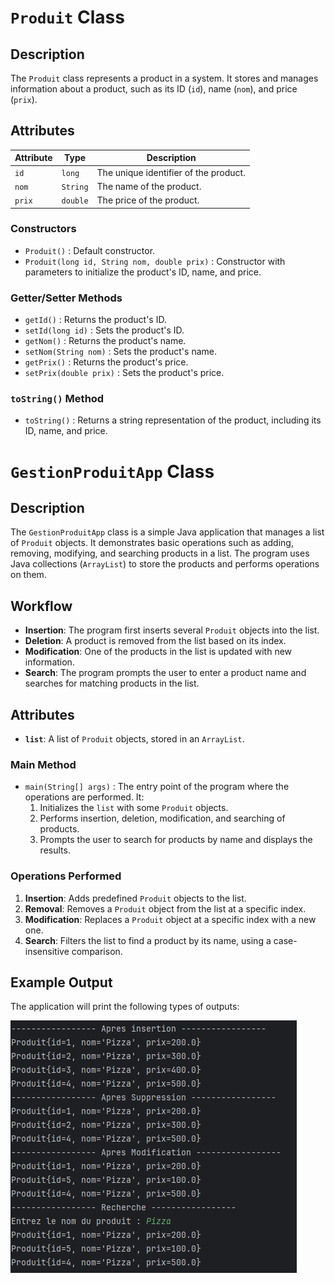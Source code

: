 # `Produit` Class 

## Description
The `Produit` class represents a product in a system. It stores and manages information about a product, such as its ID (`id`), name (`nom`), and price (`prix`).

## Attributes
| Attribute | Type     | Description                                |
|-----------|----------|--------------------------------------------|
| `id`      | `long`   | The unique identifier of the product.      |
| `nom`     | `String` | The name of the product.                   |
| `prix`    | `double` | The price of the product.                  |


### Constructors
- `Produit()` : Default constructor.
- `Produit(long id, String nom, double prix)` : Constructor with parameters to initialize the product's ID, name, and price.

### Getter/Setter Methods
- `getId()` : Returns the product's ID.
- `setId(long id)` : Sets the product's ID.
- `getNom()` : Returns the product's name.
- `setNom(String nom)` : Sets the product's name.
- `getPrix()` : Returns the product's price.
- `setPrix(double prix)` : Sets the product's price.

### `toString()` Method
- `toString()` : Returns a string representation of the product, including its ID, name, and price.


# `GestionProduitApp` Class

## Description
The `GestionProduitApp` class is a simple Java application that manages a list of `Produit` objects. It demonstrates basic operations such as adding, removing, modifying, and searching products in a list. The program uses Java collections (`ArrayList`) to store the products and performs operations on them.

## Workflow
- **Insertion**: The program first inserts several `Produit` objects into the list.
- **Deletion**: A product is removed from the list based on its index.
- **Modification**: One of the products in the list is updated with new information.
- **Search**: The program prompts the user to enter a product name and searches for matching products in the list.

## Attributes
- **`list`**: A list of `Produit` objects, stored in an `ArrayList`.


### Main Method
- `main(String[] args)` : The entry point of the program where the operations are performed. It:
    1. Initializes the `list` with some `Produit` objects.
    2. Performs insertion, deletion, modification, and searching of products.
    3. Prompts the user to search for products by name and displays the results.

### Operations Performed
1. **Insertion**: Adds predefined `Produit` objects to the list.
2. **Removal**: Removes a `Produit` object from the list at a specific index.
3. **Modification**: Replaces a `Produit` object at a specific index with a new one.
4. **Search**: Filters the list to find a product by its name, using a case-insensitive comparison.

## Example Output
The application will print the following types of outputs:

***![](captures/Ex1-exe.png)***

